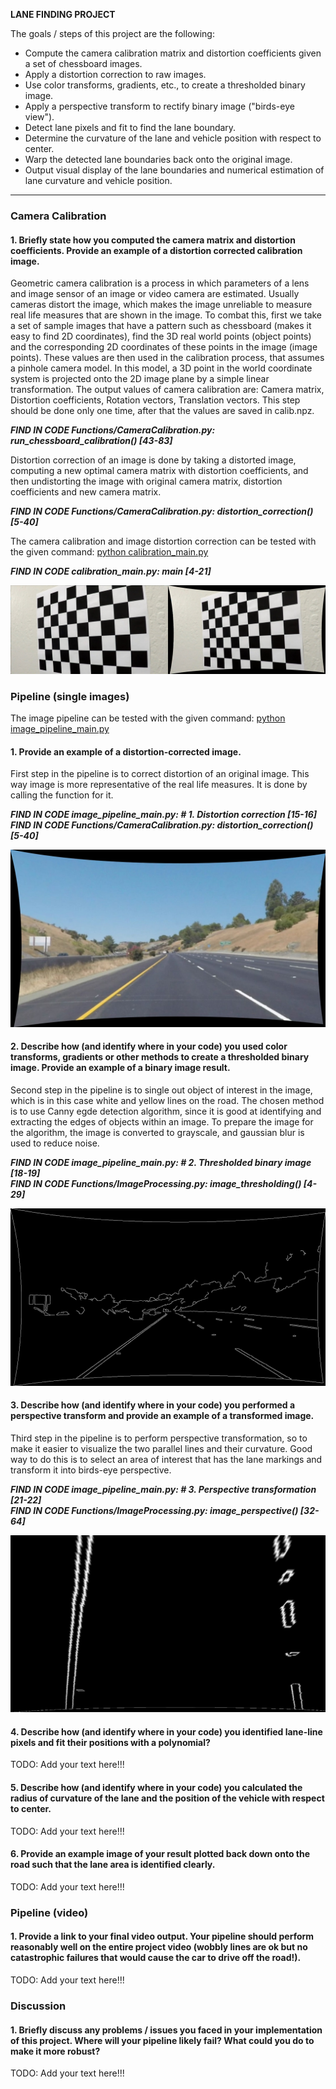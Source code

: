 **LANE FINDING PROJECT**

The goals / steps of this project are the following:

* Compute the camera calibration matrix and distortion coefficients given a set of chessboard images.
* Apply a distortion correction to raw images.
* Use color transforms, gradients, etc., to create a thresholded binary image.
* Apply a perspective transform to rectify binary image ("birds-eye view").
* Detect lane pixels and fit to find the lane boundary.
* Determine the curvature of the lane and vehicle position with respect to center.
* Warp the detected lane boundaries back onto the original image.
* Output visual display of the lane boundaries and numerical estimation of lane curvature and vehicle position.

---

### Camera Calibration

#### 1. Briefly state how you computed the camera matrix and distortion coefficients. Provide an example of a distortion corrected calibration image.

Geometric camera calibration is a process in which parameters of a lens and image sensor of an image or video camera are estimated. Usually cameras distort the image, which makes the image unreliable to measure real life measures that are shown in the image. 
To combat this, first we take a set of sample images that have a pattern such as chessboard (makes it easy to find 2D coordinates), find the 3D real world points (object points) and the corresponding 2D coordinates of these points in the image (image points). These values are then used in the calibration process, that assumes a pinhole camera model. In this model, a 3D point in the world coordinate system is projected onto the 2D image plane by a simple linear transformation. The output values of camera calibration are: Camera matrix, Distortion coefficients, Rotation vectors, Translation vectors. This step should be done only one time, after that the values are saved in calib.npz.

***FIND IN CODE     Functions/CameraCalibration.py:  run_chessboard_calibration() [43-83]***

Distortion correction of an image is done by taking a distorted image, computing a new optimal camera matrix with distortion coefficients, and then undistorting the image with original camera matrix, distortion coefficients and new camera matrix. 

***FIND IN CODE     Functions/CameraCalibration.py:  distortion_correction() [5-40]***

The camera calibration and image distortion correction can be tested with the given command:   <ins>python calibration_main.py</ins>

***FIND IN CODE     calibration_main.py:  main [4-21]***

![plot](./output/sbys_calibration4.jpg)


### Pipeline (single images)

The image pipeline can be tested with the given command:   <ins>python image_pipeline_main.py</ins>

#### 1. Provide an example of a distortion-corrected image.

First step in the pipeline is to correct distortion of an original image. This way image is more representative of the real life measures. It is done by calling the function for it.

***FIND IN CODE     image_pipeline_main.py:  # 1. Distortion correction [15-16]<br />FIND IN CODE     Functions/CameraCalibration.py:  distortion_correction() [5-40]***

![plot](./output/undistorted_solidYellowCurve2.jpg)

#### 2. Describe how (and identify where in your code) you used color transforms, gradients or other methods to create a thresholded binary image. Provide an example of a binary image result.

Second step in the pipeline is to single out object of interest in the image, which is in this case white and yellow lines on the road. The chosen method is to use Canny egde detection algorithm, since it is good at identifying and extracting the edges of objects within an image. To prepare the image for the algorithm, the image is converted to grayscale, and gaussian blur is used to reduce noise.

***FIND IN CODE     image_pipeline_main.py:  # 2. Thresholded binary image [18-19]<br />FIND IN CODE     Functions/ImageProcessing.py:  image_thresholding() [4-29]***

![plot](./output/thresholded_solidYellowCurve2.jpg)

#### 3. Describe how (and identify where in your code) you performed a perspective transform and provide an example of a transformed image.

Third step in the pipeline is to perform perspective transformation, so to make it easier to visualize the two parallel lines and their curvature. Good way to do this is to select an area of interest that has the lane markings and transform it into birds-eye perspective.

***FIND IN CODE     image_pipeline_main.py:  # 3. Perspective transformation [21-22]<br />FIND IN CODE     Functions/ImageProcessing.py:  image_perspective() [32-64]***

![plot](./output/birds-eye_solidYellowCurve2.jpg)

#### 4. Describe how (and identify where in your code) you identified lane-line pixels and fit their positions with a polynomial?

TODO: Add your text here!!!

#### 5. Describe how (and identify where in your code) you calculated the radius of curvature of the lane and the position of the vehicle with respect to center.

TODO: Add your text here!!!

#### 6. Provide an example image of your result plotted back down onto the road such that the lane area is identified clearly.

TODO: Add your text here!!!

### Pipeline (video)

#### 1. Provide a link to your final video output.  Your pipeline should perform reasonably well on the entire project video (wobbly lines are ok but no catastrophic failures that would cause the car to drive off the road!).

TODO: Add your text here!!!

### Discussion

#### 1. Briefly discuss any problems / issues you faced in your implementation of this project.  Where will your pipeline likely fail?  What could you do to make it more robust?

TODO: Add your text here!!!

